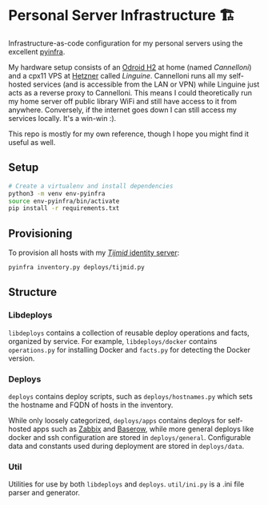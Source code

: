 # Personal Server Infrastructure 🏗️

Infrastructure-as-code configuration for my personal servers using the excellent
[pyinfra](https://pyinfra.com/). 

My hardware setup consists of an [Odroid H2](https://www.odroid.co.uk/ODroid-H2)
at home (named *Cannelloni*) and a cpx11 VPS at
[Hetzner](https://www.hetzner.com/) called *Linguine*. Cannelloni runs all my
self-hosted services (and is accessible from the LAN or VPN) while Linguine just
acts as a reverse proxy to Cannelloni. This means I could theoretically run my
home server off public library WiFi and still have access to it from anywhere.
Conversely, if the internet goes down I can still access my services
locally. It's a win-win :).

This repo is mostly for my own reference, though I hope you might find it useful
as well.

## Setup

```sh
# Create a virtualenv and install dependencies
python3 -m venv env-pyinfra
source env-pyinfra/bin/activate
pip install -r requirements.txt
```

## Provisioning

To provision all hosts with my [*Tijmid* identity server](https://github.com/ubipo/tijmid):
```sh
pyinfra inventory.py deploys/tijmid.py
```

## Structure

### Libdeploys

`libdeploys` contains a collection of reusable deploy operations and facts, 
organized by service. For example, `libdeploys/docker` contains `operations.py`
for installing Docker and `facts.py` for detecting the Docker version.

### Deploys

`deploys` contains deploy scripts, such as `deploys/hostnames.py` which sets
the hostname and FQDN of hosts in the inventory.

While only loosely categorized, `deploys/apps` contains deploys for self-hosted
apps such as [Zabbix](https://www.zabbix.com/) and
[Baserow](https://baserow.io/), while more general deploys like docker and ssh
configuration are stored in `deploys/general`. Configurable data and constants
used during deployment are stored in `deploys/data`.

### Util

Utilities for use by both `libdeploys` and `deploys`. `util/ini.py` is a .ini
file parser and generator.
